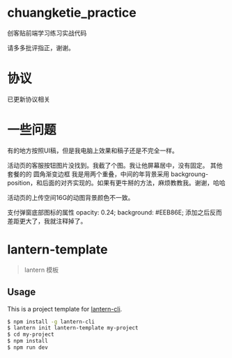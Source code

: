 # chuangketie_practice
创客贴前端学习练习实战代码

请多多批评指正，谢谢。

# 协议
已更新协议相关
# 一些问题
有的地方按照UI稿，但是我电脑上效果和稿子还是不完全一样。

活动页的客服按钮图片没找到。我截了个图。我让他屏幕居中，没有固定。
其他套餐的的  圆角渐变边框  我是用两个重叠，中间的年背景采用 backgroung-position，和后面的对齐实现的。如果有更牛掰的方法，麻烦教教我。谢谢，哈哈

活动页的上传空间16G的动图背景颜色不一致。

支付弹窗底部图标的属性
	opacity: 0.24;
	background: #EEB86E;
添加之后反而差距更大了，我就注释掉了。


# lantern-template


> lantern 模板

## Usage

This is a project template for [lantern-cli](https://github.com/ssfe-team/lantern-cli).

``` bash
$ npm install -g lantern-cli
$ lantern init lantern-template my-project
$ cd my-project
$ npm install
$ npm run dev
```
